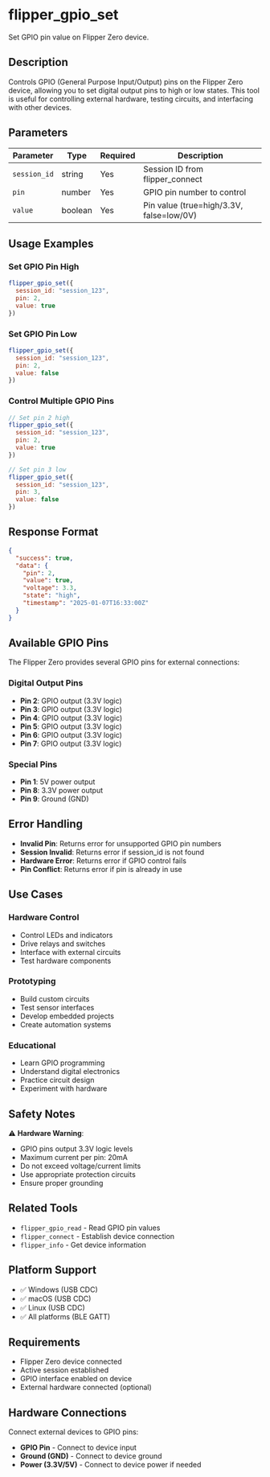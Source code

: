 # flipper_gpio_set

Set GPIO pin value on Flipper Zero device.

## Description

Controls GPIO (General Purpose Input/Output) pins on the Flipper Zero device, allowing you to set digital output pins to high or low states. This tool is useful for controlling external hardware, testing circuits, and interfacing with other devices.

## Parameters

| Parameter | Type | Required | Description |
|-----------|------|----------|-------------|
| `session_id` | string | Yes | Session ID from flipper_connect |
| `pin` | number | Yes | GPIO pin number to control |
| `value` | boolean | Yes | Pin value (true=high/3.3V, false=low/0V) |

## Usage Examples

### Set GPIO Pin High
```javascript
flipper_gpio_set({
  session_id: "session_123",
  pin: 2,
  value: true
})
```

### Set GPIO Pin Low
```javascript
flipper_gpio_set({
  session_id: "session_123",
  pin: 2,
  value: false
})
```

### Control Multiple GPIO Pins
```javascript
// Set pin 2 high
flipper_gpio_set({
  session_id: "session_123",
  pin: 2,
  value: true
})

// Set pin 3 low
flipper_gpio_set({
  session_id: "session_123",
  pin: 3,
  value: false
})
```

## Response Format

```json
{
  "success": true,
  "data": {
    "pin": 2,
    "value": true,
    "voltage": 3.3,
    "state": "high",
    "timestamp": "2025-01-07T16:33:00Z"
  }
}
```

## Available GPIO Pins

The Flipper Zero provides several GPIO pins for external connections:

### Digital Output Pins
- **Pin 2**: GPIO output (3.3V logic)
- **Pin 3**: GPIO output (3.3V logic)
- **Pin 4**: GPIO output (3.3V logic)
- **Pin 5**: GPIO output (3.3V logic)
- **Pin 6**: GPIO output (3.3V logic)
- **Pin 7**: GPIO output (3.3V logic)

### Special Pins
- **Pin 1**: 5V power output
- **Pin 8**: 3.3V power output
- **Pin 9**: Ground (GND)

## Error Handling

- **Invalid Pin**: Returns error for unsupported GPIO pin numbers
- **Session Invalid**: Returns error if session_id is not found
- **Hardware Error**: Returns error if GPIO control fails
- **Pin Conflict**: Returns error if pin is already in use

## Use Cases

### Hardware Control
- Control LEDs and indicators
- Drive relays and switches
- Interface with external circuits
- Test hardware components

### Prototyping
- Build custom circuits
- Test sensor interfaces
- Develop embedded projects
- Create automation systems

### Educational
- Learn GPIO programming
- Understand digital electronics
- Practice circuit design
- Experiment with hardware

## Safety Notes

⚠️ **Hardware Warning**: 
- GPIO pins output 3.3V logic levels
- Maximum current per pin: 20mA
- Do not exceed voltage/current limits
- Use appropriate protection circuits
- Ensure proper grounding

## Related Tools

- `flipper_gpio_read` - Read GPIO pin values
- `flipper_connect` - Establish device connection
- `flipper_info` - Get device information

## Platform Support

- ✅ Windows (USB CDC)
- ✅ macOS (USB CDC)
- ✅ Linux (USB CDC)
- ✅ All platforms (BLE GATT)

## Requirements

- Flipper Zero device connected
- Active session established
- GPIO interface enabled on device
- External hardware connected (optional)

## Hardware Connections

Connect external devices to GPIO pins:
- **GPIO Pin** - Connect to device input
- **Ground (GND)** - Connect to device ground
- **Power (3.3V/5V)** - Connect to device power if needed
